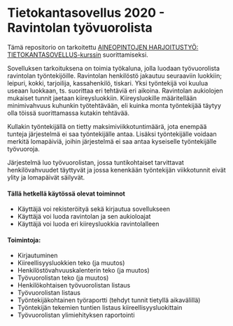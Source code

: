 # Tietokantasovellus 2020 - Ravintolan työvuorolista
Tämä repositorio on tarkoitettu [AINEOPINTOJEN HARJOITUSTYÖ: TIETOKANTASOVELLUS-kurssin](https://courses.helsinki.fi/fi/tkt20011) suorittamiseksi. 

Sovelluksen tarkoituksena on toimia työkaluna, jolla luodaan työvuorolista ravintolan työntekijöille. Ravintolan henkilöstö jakautuu seuraaviin luokkiin; leipuri, kokki, tarjoilija, kassahenkilö, tiskari. Yksi työntekijä voi kuulua useaan luokkaan, ts. suorittaa eri tehtäviä eri aikoina. Ravintolan aukiolojen mukaiset tunnit jaetaan kiireysluokkiin. Kiireysluokille määritellään minimivahvuus kuhunkin työtehtävään, eli kuinka monta työntekijää täytyy olla töissä suorittamassa kutakin tehtävää.

Kullakin työntekijällä on tietty maksimiviikkotuntimäärä, jota enempää tunteja järjestelmä ei saa työntekijälle antaa. Lisäksi työntekijälle voidaan merkitä lomapäiviä, joihin järjestelmä ei saa antaa kyseiselle työntekijälle työvuoroja. 

Järjestelmä luo työvuorolistan, jossa tuntikohtaiset tarvittavat henkilövahvuudet täyttyvät ja jossa kenenkään työntekijän viikkotunnit eivät ylity ja lomapäivät säilyvät. 

#### Tällä hetkellä käytössä olevat toiminnot

+ Käyttäjä voi rekisteröityä sekä kirjautua sovellukseen
+ Käyttäjä voi luoda ravintolan ja sen aukioloajat
+ Käyttäjä voi luoda eri kiireysluokkia ravintolalleen


#### Toimintoja:

+ Kirjautuminen
+ Kiireellisyysluokkien teko (ja muutos)
+ Henkilöstövahvuuskalenterin teko (ja muutos)
+ Työvuorolistan teko (ja muutos)
+ Henkilökohtaisen työvuorolistan listaus
+ Työvuorolistan listaus
+ Työntekijäkohtainen työraportti (tehdyt tunnit tietyllä aikavälillä)
+ Työntekijän tekemien tuntien listaus kiireellisyysluokittain
+ Työvuorolistan ylimiehityksen raportointi

